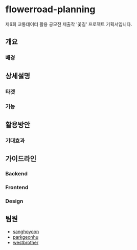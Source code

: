 # flowerroad-planning

제6회 교통데이터 활용 공모전 제출작 '꽃길' 프로젝트 기획서입니다.

## 개요
### 배경

## 상세설명
### 타겟
### 기능

## 활용방안
### 기대효과

## 가이드라인
### Backend

### Frontend

### Design

## 팀원
- [sanghoyoon](https://github.com/sanghoyoon)
- [parkgeonhu](https://github.com/parkgeonhu)
- [westbrother](https://github.com/westbrother)